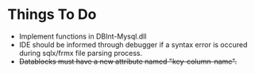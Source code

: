 # Things To Do

* Implement functions in DBInt-Mysql.dll
* IDE should be informed through debugger if a syntax error is occured during sqlx/frmx file parsing process.
* ~~Datablocks must have a new attribute named "key-column-name".~~

